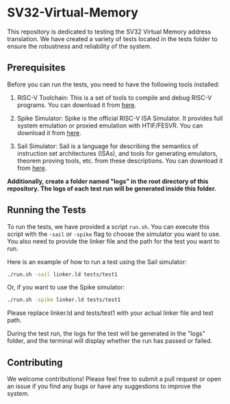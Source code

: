 
# SV32-Virtual-Memory

This repository is dedicated to testing the SV32 Virtual Memory address translation. We have created a variety of tests located in the tests folder to ensure the robustness and reliability of the system.

## Prerequisites
Before you can run the tests, you need to have the following tools installed:

1. RISC-V Toolchain: This is a set of tools to compile and debug RISC-V programs. You can download it from [here](https://github.com/riscv-collab/riscv-gnu-toolchain).

2. Spike Simulator: Spike is the official RISC-V ISA Simulator. It provides full system emulation or proxied emulation with HTIF/FESVR. You can download it from [here](https://github.com/riscv-software-src/riscv-isa-sim).

3. Sail Simulator: Sail is a language for describing the semantics of instruction set architectures (ISAs), and tools for generating emulators, theorem proving tools, etc. from these descriptions. You can download it from [here](https://github.com/riscv/sail-riscv).

__Additionally, create a folder named "logs" in the root directory of this repository. The logs of each test run will be generated inside this folder.__

## Running the Tests
To run the tests, we have provided a script `run.sh`. You can execute this script with the `-sail` or `-spike` flag to choose the simulator you want to use. You also need to provide the linker file and the path for the test you want to run.

Here is an example of how to run a test using the Sail simulator:

```bash
./run.sh -sail linker.ld tests/test1
```

Or, if you want to use the Spike simulator:

```bash
./run.sh -spike linker.ld tests/test1
```
Please replace linker.ld and tests/test1 with your actual linker file and test path.

During the test run, the logs for the test will be generated in the "logs" folder, and the terminal will display whether the run has passed or failed.

## Contributing
We welcome contributions! Please feel free to submit a pull request or open an issue if you find any bugs or have any suggestions to improve the system.
